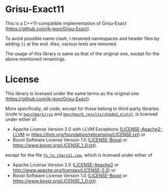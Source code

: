 # Grisu-Exact11
This is a C++11-compatible implementation of Grisu-Exact (https://github.com/jk-jeon/Grisu-Exact).

To avoid possible name clash, I renamed namespaces and header files by adding `11` at the end. Also, various tests are removed.

The usage of this library is same as that of the original one, except for the above mentioned renamings.

# License
This library is licensed under the same terms as the original one (https://github.com/jk-jeon/Grisu-Exact).

More specifically, all code, except for those belong to third-party libraries (code in [`benchmark/ryu`](benchmark/ryu) and [`benchmark_results/shaded_plots`](benchmark_results/shaded_plots)), is licensed under either of

 * Apache License Version 2.0 with LLVM Exceptions ([LICENSE-Apache2-LLVM](LICENSE-Apache2-LLVM) or https://llvm.org/foundation/relicensing/LICENSE.txt) or
 * Boost Software License Version 1.0 ([LICENSE-Boost](LICENSE-Boost) or https://www.boost.org/LICENSE_1_0.txt).

except for the file [`fp_to_chars11.cpp`](fp_to_chars/fp_to_chars.cpp), which is licensed under either of

 * Apache License Version 2.0 ([LICENSE-Apache2](fp_to_chars/LICENSE-Apache2) or http://www.apache.org/licenses/LICENSE-2.0) or
 * Boost Software License Version 1.0 ([LICENSE-Boost](fp_to_chars/LICENSE-Boost) or https://www.boost.org/LICENSE_1_0.txt).
 
